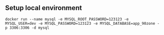 ## Setup local environment

`docker run --name mysql -e MYSQL_ROOT_PASSWORD=123123 -e MYSQL_USER=dev -e MYSQL_PASSWORD=123123 -e MYSQL_DATABASE=app_90zone -p 3306:3306 -d mysql`
